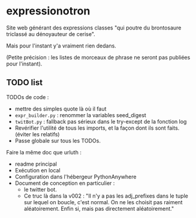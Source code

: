 # expressionotron
Site web générant des expressions classes "qui poutre du brontosaure triclassé au dénoyauteur de cerise".

Mais pour l'instant y'a vraiment rien dedans.

(Petite précision : les listes de morceaux de phrase ne seront pas publiées pour l'instant).


## TODO list

TODOs de code :

 - mettre des simples quote là où il faut
 - `expr_builder.py` : renommer la variables seed_digest
 - `twitBot.py` : fallback pas sérieux dans le try-except de la fonction log
 - Revérifier l'utilité de tous les imports, et la façon dont ils sont faits. (éviter les relatifs)
 - Passe globale sur tous les TODOs.

Faire la même doc que urluth :

 - readme principal
 - Exécution en local
 - Configuration dans l'hébergeur PythonAnywhere
 - Document de conception en particulier :
     - le twitter bot.
     - Ce truc là dans la v002 : "Il n'y a pas les adj_prefixes dans le tuple sur lequel on boucle, c'est normal. On ne les choisit pas raiment aléatoirement. Enfin si, mais pas directement aléatoirement."


